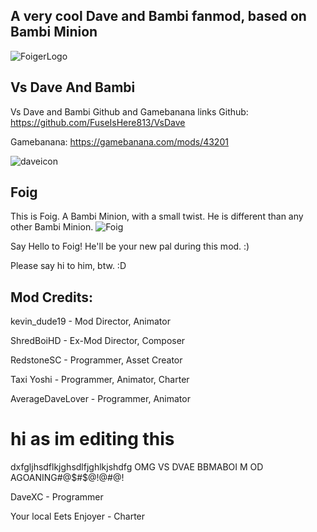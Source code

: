 
## A very cool Dave and Bambi fanmod, based on Bambi Minion
![FoigerLogo](https://cdn.discordapp.com/attachments/1005981336915411104/1010673287044530316/idk_logo_thing_lol.png)
## Vs Dave And Bambi
Vs Dave and Bambi Github and Gamebanana links 
Github: https://github.com/FuseIsHere813/VsDave 

Gamebanana: https://gamebanana.com/mods/43201

 ![daveicon](https://cdn.discordapp.com/attachments/890546329078620170/903663420547665970/logoBumpin.png) 

## Foig
This is Foig. A Bambi Minion, with a small twist. He is different than any other Bambi Minion.
![Foig](https://cdn.discordapp.com/attachments/1005981336915411104/1013819959043964988/unknown.png)

Say Hello to Foig! He'll be your new pal during this mod. :)

Please say hi to him, btw. :D




## Mod Credits:

kevin_dude19 - Mod Director, Animator

ShredBoiHD - Ex-Mod Director, Composer

RedstoneSC - Programmer, Asset Creator

Taxi Yoshi - Programmer, Animator, Charter

AverageDaveLover - Programmer, Animator
# hi as im editing this
dxfgljhsdflkjghsdlfjghlkjshdfg OMG VS DVAE BBMABOI M OD AGOANING#@$#$@!@#@!

DaveXC - Programmer

Your local Eets Enjoyer - Charter
